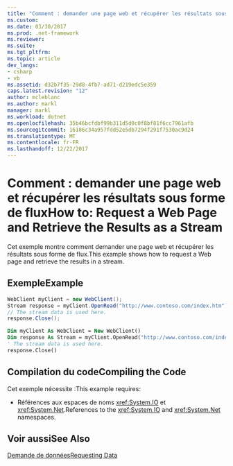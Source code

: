 ```yaml
---
title: "Comment : demander une page web et récupérer les résultats sous forme de flux"
ms.custom: 
ms.date: 03/30/2017
ms.prod: .net-framework
ms.reviewer: 
ms.suite: 
ms.tgt_pltfrm: 
ms.topic: article
dev_langs:
- csharp
- vb
ms.assetid: d32b7f35-29d8-4fb7-ad71-d219edc5e359
caps.latest.revision: "12"
author: mcleblanc
ms.author: markl
manager: markl
ms.workload: dotnet
ms.openlocfilehash: 35b46bcfdbf99b311d5d0c0f8bf81f6cc7961afb
ms.sourcegitcommit: 16186c34a957fdd52e5db7294f291f7530ac9d24
ms.translationtype: MT
ms.contentlocale: fr-FR
ms.lasthandoff: 12/22/2017
---
```

# <a name="how-to-request-a-web-page-and-retrieve-the-results-as-a-stream"></a><span data-ttu-id="02922-102">Comment : demander une page web et récupérer les résultats sous forme de flux</span><span class="sxs-lookup"><span data-stu-id="02922-102">How to: Request a Web Page and Retrieve the Results as a Stream</span></span>
<span data-ttu-id="02922-103">Cet exemple montre comment demander une page web et récupérer les résultats sous forme de flux.</span><span class="sxs-lookup"><span data-stu-id="02922-103">This example shows how to request a Web page and retrieve the results in a stream.</span></span>  
  
## <a name="example"></a><span data-ttu-id="02922-104">Exemple</span><span class="sxs-lookup"><span data-stu-id="02922-104">Example</span></span>  
  
```csharp  
WebClient myClient = new WebClient();  
Stream response = myClient.OpenRead("http://www.contoso.com/index.htm");  
// The stream data is used here.  
response.Close();  
```  
  
```vb  
Dim myClient As WebClient = New WebClient()  
Dim response As Stream = myClient.OpenRead("http://www.contoso.com/index.htm")  
' The stream data is used here.  
response.Close()  
```  
  
## <a name="compiling-the-code"></a><span data-ttu-id="02922-105">Compilation du code</span><span class="sxs-lookup"><span data-stu-id="02922-105">Compiling the Code</span></span>  
 <span data-ttu-id="02922-106">Cet exemple nécessite :</span><span class="sxs-lookup"><span data-stu-id="02922-106">This example requires:</span></span>  
  
-   <span data-ttu-id="02922-107">Références aux espaces de noms <xref:System.IO> et <xref:System.Net>.</span><span class="sxs-lookup"><span data-stu-id="02922-107">References to the <xref:System.IO> and <xref:System.Net> namespaces.</span></span>  
  
## <a name="see-also"></a><span data-ttu-id="02922-108">Voir aussi</span><span class="sxs-lookup"><span data-stu-id="02922-108">See Also</span></span>  
 [<span data-ttu-id="02922-109">Demande de données</span><span class="sxs-lookup"><span data-stu-id="02922-109">Requesting Data</span></span>](../../../docs/framework/network-programming/requesting-data.md)
